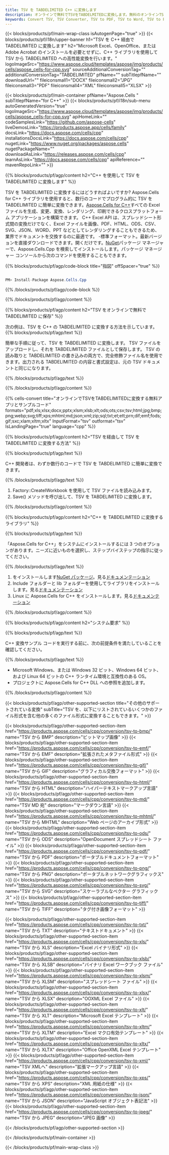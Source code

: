 ```yaml
---
title: TSV を TABDELIMITED C++ に変換します
description: オンラインで無料でTSVをTABDELMITEDに変換します。無料のオンラインTSVからTABDELIMITEDコンバーター。 C++ TSV から TABDELIMITED まで。 TSV 経由で TABDELIMITED まで。
keywords: Convert TSV, TSV Converter, TSV to PDF, TSV to Word, TSV to PPT, TSV to Image
---
```

{{< blocks/products/pf/main-wrap-class isAutogenPage="true" >}}
{{< blocks/products/pf/i18n/upper-banner h1="TSV を C++ 経由で TABDELIMITED に変換します" h2="Microsoft Excel、OpenOffice、または Adobe Acrobat のインストールを必要とせずに、C++ ライブラリを使用して TSV から TABDELIMITED への高性能変換を行います。" logoImageSrc="https://www.aspose.cloud/templates/aspose/img/products/cells/aspose_cells-for-cpp.svg" sourceAdditionalConversionTag="" additionalConversionTag="TABDELIMITED" pfName="" subTitlepfName="" downloadUrl="" fileiconsmall1="DOCX" fileiconsmall2="JPG" fileiconsmall3="PDF" fileiconsmall4="XML" fileiconsmall5="XLSX" >}}

{{< blocks/products/pf/main-container pfName="Aspose.Cells " subTitlepfName="for C++" >}}
{{< blocks/products/pf/i18n/sub-menu autoGeneratedVersion="true" logoImageSrc="https://www.aspose.cloud/templates/aspose/img/products/cells/aspose_cells-for-cpp.svg" apiHomeLink="" codeSamplesLink="https://github.com/aspose-cells" liveDemosLink="https://products.aspose.app/cells/family" docsLink="https://docs.aspose.com/cells/cpp" installationsDocsLink="https://docs.aspose.com/cells/cpp" nugetLink="https://www.nuget.org/packages/aspose.cells" nugetPackageName="" downloadAsLink="https://releases.aspose.com/cells/cpp" learnAsLink="https://docs.aspose.com/cells/cpp" apiReference="" mavenRepoLink="" >}}


{{% blocks/products/pf/agp/content h2="C++ を使用して TSV を TABDELIMITED に変換します" %}}

TSV を TABDELIMITED に変換するにはどうすればよいですか? Aspose.Cells for C++ ライブラリを使用すると、数行のコードでプログラム的に TSV を TABDELIMITED に簡単に変換できます。[Aspose.Cells for C++](https://products.aspose.com/cells/cpp)すべての Excel ファイルを生成、変更、変換、レンダリング、印刷できるクロスプラットフォーム アプリケーションを構築できます。 C++ Excel API は、スプレッドシート形式間の変換だけでなく、Excel ファイルを画像、PDF、HTML、ODS、CSV、SVG、JSON、WORD、PPT などとしてレンダリングすることもできるため、業界でドキュメントを交換するのに最適です。 -標準フォーマット。最新バージョンを直接ダウンロードできます。開くだけです。[NuGet](https://www.nuget.org/packages/Aspose.Cells.Cpp/)パッケージ マネージャーで、Aspose.Cells.Cpp を検索してインストールします。パッケージ マネージャー コンソールから次のコマンドを使用することもできます。

{{% blocks/products/pf/agp/code-block title="指図" offSpacer="true" %}}

```cs

PM> Install-Package Aspose.Cells.Cpp

```

{{% /blocks/products/pf/agp/code-block %}}

{{% /blocks/products/pf/agp/content %}}

{{% blocks/products/pf/agp/content h2="TSV をオンラインで無料で TABDELIMITED に保存" %}}

次の例は、TSV を C++ の TABDELIMITED に変換する方法を示しています。
{{% blocks/products/pf/agp/text %}}

簡単な手順に従って、TSV を TABDELIMITED に変換します。 TSV ファイルをアップロードし、それを TABDELIMITED ファイルとして保存します。 TSV の読み取りと TABDELIMITED の書き込みの両方で、完全修飾ファイル名を使用できます。出力される TABDELIMITED の内容と書式設定は、元の TSV ドキュメントと同じになります。

{{% /blocks/products/pf/agp/text %}}

{{% /blocks/products/pf/agp/content %}}

{{% cells-convert title="オンラインでTSVをTABDELIMITEDに変換する無料アプリとサンプルコード" formats="pdf;xls;xlsx;docx;pptx;xlsm;xlsb;xlt;ods;ots;csv;tsv;html;jpg;bmp;png;webp;svg;tiff;xps;mhtml;md;json;xml;zip;sql;txt;et;ett;prn;dif;emf;fods;gif;sxc;xlam;xltm;xltx" InputFormat="tsv" outformat="tsv" IsLandingPage="true" language="cpp" %}}

{{% blocks/products/pf/agp/content h2="TSV を経由して TSV を TABDELIMITED に変換する方法" %}}

{{% blocks/products/pf/agp/text %}}

C++ 開発者は、わずか数行のコードで TSV を TABDELIMITED に簡単に変換できます。

{{% /blocks/products/pf/agp/text %}}

1. Factory::CreateIWorkbook を使用して TSV ファイルを読み込みます。
1. Save() メソッドを呼び出して、TSV を TABDELIMITED に変換します。

{{% /blocks/products/pf/agp/content %}}

{{% blocks/products/pf/agp/content h2="C++ を TABDELIMITED に変換するライブラリ" %}}

{{% blocks/products/pf/agp/text %}}

「Aspose.Cells for C++」をシステムにインストールするには 3 つのオプションがあります。ニーズに近いものを選択し、ステップバイステップの指示に従ってください。

{{% /blocks/products/pf/agp/text %}}

1. をインストールします[NuGet パッケージ](https://www.nuget.org/packages/Aspose.Cells.Cpp/)。見る[ドキュメンテーション](https://docs.aspose.com/cells/cpp/installation/#using-nuget-package-manager)
1. Include フォルダーと lib フォルダーを使用してライブラリをインストールします。見る[ドキュメンテーション](https://docs.aspose.com/cells/cpp/installation/#using-include-and-lib-folders)
1. Linux に Aspose.Cells for C++ をインストールします。見る[ドキュメンテーション](https://docs.aspose.com/cells/cpp/installation/#installing-asposecells-for-c-in-linux)

{{% /blocks/products/pf/agp/content %}}

{{% blocks/products/pf/agp/content h2="システム要求" %}}

{{% blocks/products/pf/agp/text %}}

C++ 変換サンプル コードを実行する前に、次の前提条件を満たしていることを確認してください。

{{% /blocks/products/pf/agp/text %}}

- Microsoft Windows、または Windows 32 ビット、Windows 64 ビット、および Linux 64 ビットの C++ ランタイム環境と互換性のある OS。
- プロジェクトに Aspose.Cells for C++ DLL への参照を追加します。

{{% /blocks/products/pf/agp/content %}}


{{< blocks/products/pf/agp/other-supported-section title="その他のサポートされている変換" subTitle="TSV を、以下にリストされているいくつかのファイル形式を含む他の多くのファイル形式に変換することもできます。" >}}

{{< blocks/products/pf/agp/other-supported-section-item href="https://products.aspose.com/cells/cpp/conversion/tsv-to-bmp/" name="TSV から BMP" description="ビットマップ画像" >}}
{{< blocks/products/pf/agp/other-supported-section-item href="https://products.aspose.com/cells/cpp/conversion/tsv-to-emf/" name="TSV から EMF" description="拡張されたメタファイル形式" >}}
{{< blocks/products/pf/agp/other-supported-section-item href="https://products.aspose.com/cells/cpp/conversion/tsv-to-gif/" name="TSV から GIF" description="グラフィカル交換フォーマット" >}}
{{< blocks/products/pf/agp/other-supported-section-item href="https://products.aspose.com/cells/cpp/conversion/tsv-to-html/" name="TSV から HTML" description="ハイパーテキストマークアップ言語" >}}
{{< blocks/products/pf/agp/other-supported-section-item href="https://products.aspose.com/cells/cpp/conversion/tsv-to-md/" name="TSV MD 宛" description="マークダウン言語" >}}
{{< blocks/products/pf/agp/other-supported-section-item href="https://products.aspose.com/cells/cpp/conversion/tsv-to-mhtml/" name="TSV から MHTML" description="Web ページのアーカイブ形式" >}}
{{< blocks/products/pf/agp/other-supported-section-item href="https://products.aspose.com/cells/cpp/conversion/tsv-to-ods/" name="TSV から ODS" description="OpenDocument スプレッドシート ファイル" >}}
{{< blocks/products/pf/agp/other-supported-section-item href="https://products.aspose.com/cells/cpp/conversion/tsv-to-pdf/" name="TSV から PDF" description="ポータブルドキュメントフォーマット" >}}
{{< blocks/products/pf/agp/other-supported-section-item href="https://products.aspose.com/cells/cpp/conversion/tsv-to-png/" name="TSV から PNG" description="ポータブルネットワークグラフィックス" >}}
{{< blocks/products/pf/agp/other-supported-section-item href="https://products.aspose.com/cells/cpp/conversion/tsv-to-svg/" name="TSV から SVG" description="スケーラブルなベクター グラフィックス" >}}
{{< blocks/products/pf/agp/other-supported-section-item href="https://products.aspose.com/cells/cpp/conversion/tsv-to-tiff/" name="TSV から TIFF" description="タグ付き画像フォーマット" >}}

{{< blocks/products/pf/agp/other-supported-section-item href="https://products.aspose.com/cells/cpp/conversion/tsv-to-txt/" name="TSV から TXT" description="テキストドキュメント" >}}
{{< blocks/products/pf/agp/other-supported-section-item href="https://products.aspose.com/cells/cpp/conversion/tsv-to-xls/" name="TSV から XLS" description="Excel バイナリ形式" >}}
{{< blocks/products/pf/agp/other-supported-section-item href="https://products.aspose.com/cells/cpp/conversion/tsv-to-xlsb/" name="TSV から XLSB" description="バイナリ Excel ワークブック ファイル" >}}
{{< blocks/products/pf/agp/other-supported-section-item href="https://products.aspose.com/cells/cpp/conversion/tsv-to-xlsm/" name="TSV から XLSM" description="スプレッドシート ファイル" >}}
{{< blocks/products/pf/agp/other-supported-section-item href="https://products.aspose.com/cells/cpp/conversion/tsv-to-xlsx/" name="TSV から XLSX" description="OOXML Excel ファイル" >}}
{{< blocks/products/pf/agp/other-supported-section-item href="https://products.aspose.com/cells/cpp/conversion/tsv-to-xlt/" name="TSV から XLT" description="Microsoft Excel テンプレート" >}}
{{< blocks/products/pf/agp/other-supported-section-item href="https://products.aspose.com/cells/cpp/conversion/tsv-to-xltm/" name="TSV から XLTM" description="Excel マクロ有効テンプレート" >}}
{{< blocks/products/pf/agp/other-supported-section-item href="https://products.aspose.com/cells/cpp/conversion/tsv-to-xltx/" name="TSV から XLTX" description="Office OpenXML Excel テンプレート" >}}
{{< blocks/products/pf/agp/other-supported-section-item href="https://products.aspose.com/cells/cpp/conversion/tsv-to-xml/" name="TSV XMLへ" description="拡張マークアップ言語" >}}
{{< blocks/products/pf/agp/other-supported-section-item href="https://products.aspose.com/cells/cpp/conversion/tsv-to-xps/" name="TSV から XPS" description="XML 用紙の仕様" >}}
{{< blocks/products/pf/agp/other-supported-section-item href="https://products.aspose.com/cells/cpp/conversion/tsv-to-json/" name="TSV から JSON" description="JavaScript オブジェクト表記法" >}}
{{< blocks/products/pf/agp/other-supported-section-item href="https://products.aspose.com/cells/cpp/conversion/tsv-to-jpeg/" name="TSV から JPEG" description="JPEG 画像" >}}

{{< /blocks/products/pf/agp/other-supported-section >}}

{{< /blocks/products/pf/main-container >}}
    
{{< /blocks/products/pf/main-wrap-class >}}

